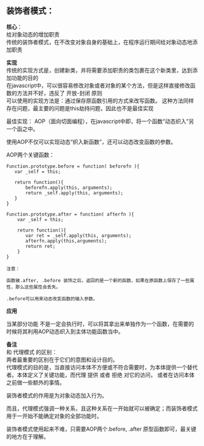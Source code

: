 
 ##  装饰者模式：  

 **核心**：  
给对象动态的增加职责  
传统的装饰者模式，在不改变对象自身的基础上，在程序运行期间给对象动态地添加职责  


**实现**  
传统的实现方式是，创建新类，并将需要添加职责的类包裹在这个新类里，达到添加功能的目的    
在javascript中，可以很容易修改对象或者对象的某个方法，但是这样直接修改函数的方法并不好，违反了 开放-封闭 原则  
可以使用的实现方法是：通过保存原函数引用的方式来改写函数。 这种方法同样存在问题，最主要的问题是this劫持问题，因此也不是最佳实现   

最佳实现： AOP（面向切面编程），在javascript中即，将一个函数“动态织入”另一个函之中。   

使用AOP不仅可以实现动态“织入新函数”，还可以动态改变函数的参数。

AOP两个关键函数：  
~~~
Function.prototype.before = function( beforefn ){
   var _self = this;

   return function(){
       beforefn.apply(this, arguments);
       return _self.apply(this, arguments);
   } 
}

Function.prototype.after = function( afterfn ){
    var _self = this;

    return function(){
       var ret = _self.apply(this, arguments);
       afterfn.apply(this,arguments);
       return ret;
    }
}

注意：  

函数被.after, .before 装饰之后，返回的是一个新的函数，如果在原函数上保存了一些属性，那么这些属性会丢失。  

.before可以用来动态改变函数的输入参数。
~~~

**应用**    

当某部分功能 不是一定会执行时，可以将其拿出来单独作为一个函数，在需要的时候将其利用AOP动态织入到主体功能函数当中。  


**备注**  
和 代理模式 的区别：  
两者最重要的区别在于它们的意图和设计目的。  
代理模式的目的是，当直接访问本体不方便或不符合需要时，为本体提供一个替代者。本体定义了关键功能，而代理 提供 或者 拒绝 对它的访问， 或者在访问本体之前做一些额外的事情。  

装饰者模式的作用是为对象动态加入行为。 

而且，代理模式强调一种关系，且这种关系在一开始就可以被确定；而装饰者模式用于一开始不能确定对象的全部功能时。  

装饰者模式使用起来不难，只需要AOP两个.before, .after 原型函数即可，最关键的地方在于理解。
